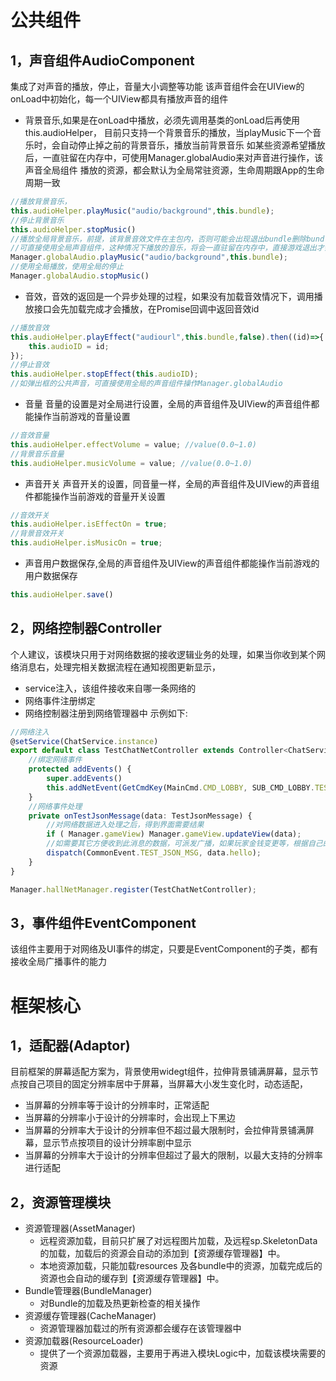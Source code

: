 # 公共组件
## 1，声音组件AudioComponent
集成了对声音的播放，停止，音量大小调整等功能
该声音组件会在UIView的onLoad中初始化，每一个UIView都具有播放声音的组件
- 背景音乐,如果是在onLoad中播放，必须先调用基类的onLoad后再使用this.audioHelper，
目前只支持一个背景音乐的播放，当playMusic下一个音乐时，会自动停止掉之前的背景音乐，播放当前背景音乐
如某些资源希望播放后，一直驻留在内存中，可使用Manager.globalAudio来对声音进行操作，该声音全局组件
播放的资源，都会默认为全局常驻资源，生命周期跟App的生命周期一致
```ts
//播放背景音乐，
this.audioHelper.playMusic("audio/background",this.bundle);
//停止背景音乐
this.audioHelper.stopMusic()
//播放全局背景音乐，前提，该背景音效文件在主包内，否则可能会出现退出bundle删除bundle资源，造成第二次无法正常播放
//可直接使用全局声音组件，这种情况下播放的音乐，将会一直驻留在内存中，直接游戏退出才会释放
Manager.globalAudio.playMusic("audio/background",this.bundle);
//使用全局播放，使用全局的停止
Manager.globalAudio.stopMusic()
```
- 音效，音效的返回是一个异步处理的过程，如果没有加载音效情况下，调用播放接口会先加载完成才会播放，在Promise回调中返回音效id
```ts
//播放音效
this.audioHelper.playEffect("audiourl",this.bundle,false).then((id)=>{
    this.audioID = id;
});
//停止音效
this.audioHelper.stopEffect(this.audioID);
//如弹出框的公共声音，可直接使用全局的声音组件操作Manager.globalAudio
```
- 音量
音量的设置是对全局进行设置，全局的声音组件及UIView的声音组件都能操作当前游戏的音量设置
```ts
//音效音量
this.audioHelper.effectVolume = value; //value(0.0~1.0)
//背景音乐音量
this.audioHelper.musicVolume = value; //value(0.0~1.0)
```
- 声音开关
声音开关的设置，同音量一样，全局的声音组件及UIView的声音组件都能操作当前游戏的音量开关设置
```ts
//音效开关
this.audioHelper.isEffectOn = true;
//背景音效开关
this.audioHelper.isMusicOn = true;
```
- 声音用户数据保存,全局的声音组件及UIView的声音组件都能操作当前游戏的用户数据保存
```ts
this.audioHelper.save()
```
## 2，网络控制器Controller
个人建议，该模块只用于对网络数据的接收逻辑业务的处理，如果当你收到某个网络消息右，处理完相关数据流程在通知视图更新显示，
- service注入，该组件接收来自哪一条网络的
- 网络事件注册绑定
- 网络控制器注册到网络管理器中
示例如下:
```ts
//网络注入
@setService(ChatService.instance)
export default class TestChatNetController extends Controller<ChatService> {
    //绑定网络事件
    protected addEvents() {
        super.addEvents()
        this.addNetEvent(GetCmdKey(MainCmd.CMD_LOBBY, SUB_CMD_LOBBY.TEST_JSON_MSG), this.onTestJsonMessage, TestJsonMessage, true);
    }
    //网络事件处理
    private onTestJsonMessage(data: TestJsonMessage) {
        //对网络数据进入处理之后，得到界面需要结果
        if ( Manager.gameView) Manager.gameView.updateView(data);
        //如需要其它方便收到此消息的数据，可派发广播，如果玩家金钱变更等，根据自己的业务逻辑而定
        dispatch(CommonEvent.TEST_JSON_MSG, data.hello);
    }
}

Manager.hallNetManager.register(TestChatNetController);
```
## 3，事件组件EventComponent
该组件主要用于对网络及UI事件的绑定，只要是EventComponent的子类，都有接收全局广播事件的能力
# 框架核心
## 1，适配器(Adaptor)
目前框架的屏幕适配方案为，背景使用widegt组件，拉伸背景铺满屏幕，显示节点按自己项目的固定分辨率居中于屏幕，当屏幕大小发生变化时，动态适配，
- 当屏幕的分辨率等于设计的分辨率时，正常适配
- 当屏幕的分辨率小于设计的分辨率时，会出现上下黑边
- 当屏幕的分辨率大于设计的分辨率但不超过最大限制时，会拉伸背景铺满屏幕，显示节点按项目的设计分辨率剧中显示
- 当屏幕的分辨率大于设计的分辨率但超过了最大的限制，以最大支持的分辨率进行适配
## 2，资源管理模块
- 资源管理器(AssetManager)
    - 远程资源加载，目前只扩展了对远程图片加载，及远程sp.SkeletonData的加载，加载后的资源会自动的添加到【资源缓存管理器】中。
    - 本地资源加载，只能加载resources 及各bundle中的资源，加载完成后的资源也会自动的缓存到【资源缓存管理器】中。
- Bundle管理器(BundleManager)
    - 对Bundle的加载及热更新检查的相关操作
- 资源缓存管理器(CacheManager)
    - 资源管理器加载过的所有资源都会缓存在该管理器中
- 资源加载器(ResourceLoader)
    - 提供了一个资源加载器，主要用于再进入模块Logic中，加载该模块需要的资源
